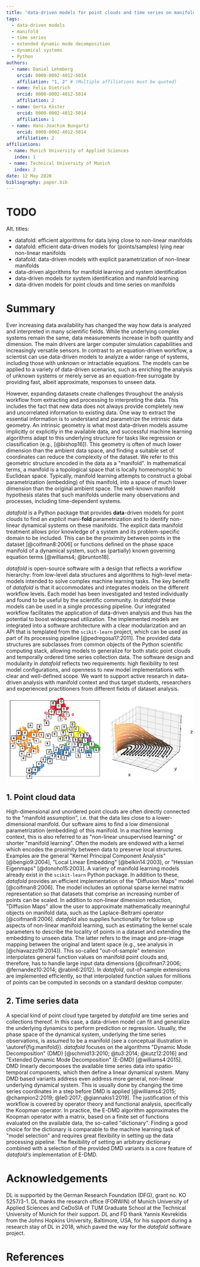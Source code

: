 ```yaml
---
title: 'data-driven models for point clouds and time series on manifolds'
tags:
  - data-driven models
  - manifold 
  - time series
  - extended dynamic mode decomposition 
  - dynamical systems
  - Python
authors:
  - name: Daniel Lehmberg
    orcid: 0000-0002-4012-5014
    affiliation: "1, 2" # (Multiple affiliations must be quoted)
  - name: Felix Dietrich
    orcid: 0000-0002-4012-5014
    affiliation: 2
  - name: Gerta Köster 
    orcid: 0000-0002-4012-5014
    affiliation: 1
  - name: Hans-Joachim Bungartz
    orcid: 0000-0002-4012-5014
    affiliation: 2
affiliations:
 - name: Munich University of Applied Sciences
   index: 1
 - name: Technical University of Munich
   index: 2
date: 12 May 2020
bibliography: paper.bib
---
```


# TODO
Alt. titles:

* datafold: efficient algorithms for data lying close to non-linear manifolds
* datafold: efficient data-driven models for (points/samples) lying near non-linear manifolds
* datafold: data-driven models with explicit parametrization of non-linear manifolds
* data-driven algorithms for manifold learning and system identification
* data-driven models for system identification and manifold learning
* data-driven models for point clouds and time series on manifolds

# Summary
Ever increasing data availability has changed the way how data is analyzed and interpreted in many scientific fields. While the underlying complex systems remain the same, data measurements increase in both quantity and dimension. The main drivers are larger computer simulation capabilities and increasingly versatile sensors. In contrast to an equation-driven workflow, a scientist can use data-driven models to analyze a wider range of systems, including those with unknown or intractable equations. The models can be applied to a variety of data-driven scenarios, such as enriching the analysis of unknown systems or merely serve as an equation-free surrogate by providing fast, albeit approximate, responses to unseen data. 

However, expanding datasets create challenges throughout the analysis workflow from extracting and processing to interpreting the data. This includes the fact that new data does not always provide completely new and uncorrelated information to existing data. One way to extract the essential information is to understand and parametrize the intrinsic data geometry. An intrinsic geometry is what most data-driven models assume implicitly or explicitly in the available data, and successful machine learning algorithms adapt to this underlying structure for tasks like regression or classification (e.g., [@bishop16]). This geometry is often of much lower dimension than the ambient data space, and finding a suitable set of coordinates can reduce the complexity of the dataset. We refer to this geometric structure encoded in the data as a "manifold". In mathematical terms, a manifold is a topological space that is locally homeomorphic to Euclidean space. Typically, manifold learning attempts to construct a global parametrization (embedding) of this manifold, into a space of much lower dimension than the original ambient space. The well-known manifold hypothesis states that such manifolds underlie many observations and processes, including time-dependent systems.


*datafold* is a Python package that provides **data**-driven models for point clouds to find an *explicit* mani-**fold** parametrization and to identify non-linear dynamical systems on these manifolds. The explicit data manifold treatment allows prior knowledge of a system and its problem-specific domain to be included. This can be the proximity between points in the dataset [@coifman8:2006] or functions defined on the phase space manifold of a dynamical system, such as (partially) known governing equation terms [@williams4; @brunton18].

*datafold* is open-source software with a design that reflects a workflow hierarchy: from low-level data structures and algorithms to high-level meta-models intended to solve complex machine learning tasks. The key benefit of *datafold* is that it accommodates and integrates models on the different workflow levels. Each model has been investigated and tested individually and found to be useful by the scientific community. In *datafold* these models can be used in a single processing pipeline. Our integrated workflow facilitates the application of data-driven analysis and thus has the potential to boost widespread utilization. The implemented models are integrated into a software architecture with a clear modularization and an API that is templated from the `scikit-learn` project, which can be used as part of its processing pipeline [@pedregosa17:2011]. The provided data structures are subclasses from common objects of the Python scientific computing stack, allowing models to generalize for both static point clouds and temporally ordered time series collection data. The software design and modularity in *datafold* reflects two requirements: high flexibility to test model configurations, and openness to new model implementations with clear and well-defined scope. We want to support active research in data-driven analysis with manifold context and thus target students, researchers and experienced practitioners from different fields of dataset analysis.

![(Left) Point cloud of embedded handwritten digits between 0 and 5 with the "Diffusion Map" model. Each point originally has 64 dimensions where each dimension represents a pixel of an 8 x 8 image. (Right) Conceptual illustration of a three-dimensional time series forming a phase space with geometrical structure. The time series start on the `(x,y)` plane and end on the `z`-axis. \label{fig:manifold}](manifold_figure.png)

## 1. Point cloud data

High-dimensional and unordered point clouds are often directly connected to the "manifold assumption", i.e. that the data lies close to a lower-dimensional manifold. Our software aims to find a low dimensional parametrization (embedding) of this manifold. In a machine learning context, this is also referred to as "non-linear unsupervised learning" or shorter "manifold learning". Often the models are endowed with a kernel which encodes the proximity between data to preserve local structures. Examples are the general "Kernel Principal Component Analysis" [@bengio9:2004], "Local Linear Embedding" [@belkin14:2003], or "Hessian Eigenmaps" [@donoho15:2003]. A variety of manifold learning models already exist in the `scikit-learn` Python package. In addition to these, *datafold* provides an efficient implementation of the "Diffusion Maps" model [@coifman8:2006]. The model includes an optional sparse kernel matrix representation so that datasets that comprise an increasing number of points can be scaled. In addition to non-linear dimension reduction, "Diffusion Maps" allow the user to approximate mathematically meaningful objects on manifold data, such as the Laplace-Beltrami operator [@coifman8:2006]. *datafold* also supplies functionality for follow up aspects of non-linear manifold learning, such as estimating the kernel scale parameters to describe the locality of points in a dataset and extending the embedding to unseen data. The latter refers to the image and pre-image mapping between the original and latent space (e.g., see analysis in [@chiavazzo19:2014]). This so-called "out-of-sample" extension interpolates general function values on manifold point clouds and, therefore, has to handle large input data dimensions [@coifman7:2006; @fernandez10:2014; @rabin6:2012]. In *datafold*, out-of-sample extensions are implemented efficiently, so that interpolated function values for millions of points can be computed in seconds on a standard desktop computer.

## 2. Time series data
A special kind of point cloud type targeted by *datafold* are time series and collections thereof. In this case, a data-driven model can fit and generalize the underlying dynamics to perform prediction or regression. Usually, the phase space of the dynamical system, underlying the time series observations, is assumed to be a manifold (see a conceptual illustration in \autoref{fig:manifold}). *datafold* focuses on the algorithms "Dynamic Mode Decomposition" (DMD) [@schmid13:2010; @tu3:2014; @kutz12:2016] and "Extended Dynamic Mode Decomposition" (E-DMD) [@williams4:2015]. DMD linearly decomposes the available time series data into spatio-temporal components, which then define a linear dynamical system. Many DMD based variants address even address more general, non-linear underlying dynamical system. This is usually done by changing the time series coordinates in a step before DMD is applied [@williams4:2015; @champion2:2019; @le0:2017; @giannakis1:2019]. The justification of this workflow is covered by operator theory and functional analysis, specifically the Koopman operator. In practice, the E-DMD algorithm approximates the Koopman operator with a matrix, based on a finite set of functions evaluated on the available data, the so-called "dictionary". Finding a good choice for the dictionary is comparable to the machine learning task of "model selection" and requires great flexibility in setting up the data processing pipeline. The flexibility of setting an arbitrary dictionary combined with a selection of the provided DMD variants is a core feature of *datafold's* implementation of E-DMD. 

# Acknowledgements

DL is supported by the German Research Foundation (DFG), grant no. KO 5257/3-1. DL thanks the research office (FORWIN) of Munich University of Applied Sciences and CeDoSIA of TUM Graduate School at the Technical University of Munich for their support. DL and FD thank Yannis Kevrekidis from the Johns Hopkins University, Baltimore, USA, for his support during a research stay of DL in 2018, which paved the way for the *datafold* software project.

# References
